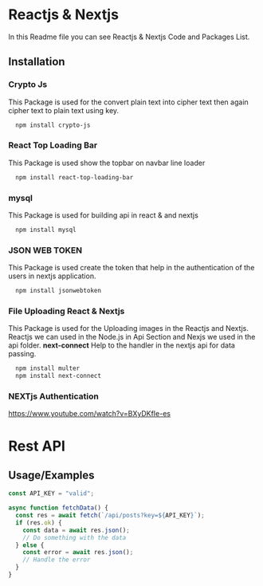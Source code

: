 
# Reactjs & Nextjs

In this Readme file you can see Reactjs & Nextjs Code and Packages List.


## Installation

### Crypto Js
This Package is used for the convert plain text into cipher text then again cipher text to plain text using key.

```bash
  npm install crypto-js
```
    
### React Top Loading Bar
This Package is used show the topbar on navbar line loader

```bash
  npm install react-top-loading-bar
```
    
### mysql
This Package is used for building api in react &amp; and nextjs

```bash
  npm install mysql
```
    
### JSON WEB TOKEN
This Package is used create the token that help in the authentication of the users in nextjs application.

```bash
  npm install jsonwebtoken
```    
### File Uploading React & Nextjs
This Package is used for the Uploading images in the Reactjs and Nextjs.
Reactjs we can used in the Node.js in Api Section and Nexjs we used in the api folder.
**next-connect** Help to the handler in the nextjs api for data passing.

```bash
  npm install multer
  npm install next-connect
```

### NEXTjs Authentication

https://www.youtube.com/watch?v=BXyDKfIe-es




# Rest API



## Usage/Examples

```javascript
const API_KEY = "valid";

async function fetchData() {
  const res = await fetch(`/api/posts?key=${API_KEY}`);
  if (res.ok) {
    const data = await res.json();
    // Do something with the data
  } else {
    const error = await res.json();
    // Handle the error
  }
}

```

